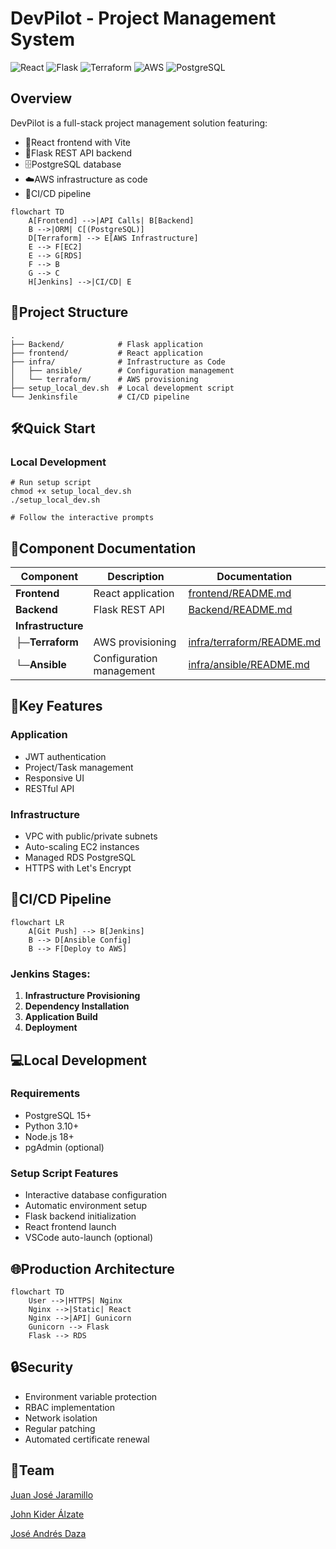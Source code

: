 # DevPilot - Project Management System

![React](https://img.shields.io/badge/React-19.1-blue)
![Flask](https://img.shields.io/badge/Flask-3.1-blue)
![Terraform](https://img.shields.io/badge/Terraform-1.7+-purple)
![AWS](https://img.shields.io/badge/AWS-EC2%2FRDS-orange)
![PostgreSQL](https://img.shields.io/badge/PostgreSQL-15-blue)

## Overview

DevPilot is a full-stack project management solution featuring:

- 🚀React frontend with Vite
- 🐍Flask REST API backend
- 🗄️PostgreSQL database
- ☁️AWS infrastructure as code
- 🔄CI/CD pipeline

```mermaid
flowchart TD
    A[Frontend] -->|API Calls| B[Backend]
    B -->|ORM| C[(PostgreSQL)]
    D[Terraform] --> E[AWS Infrastructure]
    E --> F[EC2]
    E --> G[RDS]
    F --> B
    G --> C
    H[Jenkins] -->|CI/CD| E
```

## 📂Project Structure

```
.
├── Backend/          	# Flask application
├── frontend/         	# React application
├── infra/            	# Infrastructure as Code
│   ├── ansible/      	# Configuration management
│   └── terraform/    	# AWS provisioning
├── setup_local_dev.sh 	# Local development script
└── Jenkinsfile     	# CI/CD pipeline
```

## 🛠️Quick Start

### Local Development

```
# Run setup script
chmod +x setup_local_dev.sh
./setup_local_dev.sh

# Follow the interactive prompts
```

## 🔗Component Documentation

| Component                | Description              | Documentation                                       |
| ------------------------ | ------------------------ | --------------------------------------------------- |
| **Frontend**       | React application        | [frontend/README.md](frontend/README.md)               |
| **Backend**        | Flask REST API           | [Backend/README.md](Backend/README.md)                 |
| **Infrastructure** |                          |                                                     |
| ├─**Terraform**  | AWS provisioning         | [infra/terraform/README.md](infra/terraform/README.md) |
| └─**Ansible**    | Configuration management | [infra/ansible/README.md](infra/ansible/README.md)     |

## 🧩Key Features

### Application

* JWT authentication
* Project/Task management
* Responsive UI
* RESTful API

### Infrastructure

* VPC with public/private subnets
* Auto-scaling EC2 instances
* Managed RDS PostgreSQL
* HTTPS with Let's Encrypt

## 🚧CI/CD Pipeline

```mermaid
flowchart LR
    A[Git Push] --> B[Jenkins]
    B --> D[Ansible Config]
    B --> F[Deploy to AWS]
```

### Jenkins Stages:

1. **Infrastructure Provisioning**
2. **Dependency Installation**
3. **Application Build**
4. **Deployment**

## 💻Local Development

### Requirements

* PostgreSQL 15+
* Python 3.10+
* Node.js 18+
* pgAdmin (optional)

### Setup Script Features

* Interactive database configuration
* Automatic environment setup
* Flask backend initialization
* React frontend launch
* VSCode auto-launch (optional)

## 🌐Production Architecture

```mermaid
flowchart TD
    User -->|HTTPS| Nginx
    Nginx -->|Static| React
    Nginx -->|API| Gunicorn
    Gunicorn --> Flask
    Flask --> RDS
```

## 🔒Security

* Environment variable protection
* RBAC implementation
* Network isolation
* Regular patching
* Automated certificate renewal

## 👥Team

[Juan José Jaramillo](https://github.com/ElzJuanjo)

[John Kider Álzate](https://github.com/Johnki1)

[José Andrés Daza](https://github.com/FoxyYTs)
